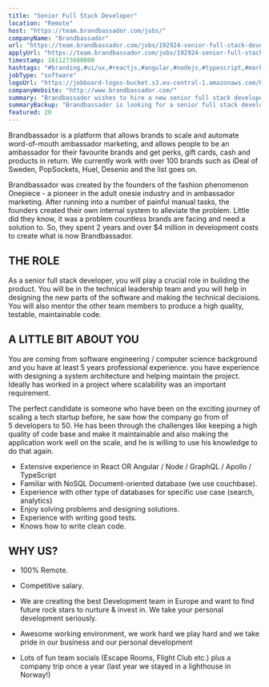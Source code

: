 ```yaml
---
title: "Senior Full Stack Developer"
location: "Remote"
host: "https://team.brandbassador.com/jobs/"
companyName: "Brandbassador"
url: "https://team.brandbassador.com/jobs/192924-senior-full-stack-developer"
applyUrl: "https://team.brandbassador.com/jobs/192924-senior-full-stack-developer/applications/new?"
timestamp: 1611273600000
hashtags: "#branding,#ui/ux,#reactjs,#angular,#nodejs,#typescript,#marketing,#socialmedia,#couchbase,#analysis"
jobType: "software"
logoUrl: "https://jobboard-logos-bucket.s3.eu-central-1.amazonaws.com/brandbassador"
companyWebsite: "http://www.brandbassador.com/"
summary: "Brandbassador wishes to hire a new senior full stack developer. If you have 2 years and over $4 million in development costs to create what is now Brandbassador, consider applying."
summaryBackup: "Brandbassador is looking for a senior full stack developer that has experience in: #branding, #ui/ux, #reactjs."
featured: 20
---
```


Brandbassador is a platform that allows brands to scale and automate word-of-mouth ambassador marketing, and allows people to be an ambassador for their favourite brands and get perks, gift cards, cash and products in return. We currently work with over 100 brands such as iDeal of Sweden, PopSockets, Huel, Desenio and the list goes on. 

Brandbassador was created by the founders of the fashion phenomenon Onepiece - a pioneer in the adult onesie industry and in ambassador marketing. After running into a number of painful manual tasks, the founders created their own internal system to alleviate the problem. Little did they know, it was a problem countless brands are facing and need a solution to. So, they spent 2 years and over $4 million in development costs to create what is now Brandbassador.

## THE ROLE

As a senior full stack developer, you will play a crucial role in building the product. You will be in the technical leadership team and you will help in designing the new parts of the software and making the technical decisions. You will also mentor the other team members to produce a high quality, testable, maintainable code.  

## A LITTLE BIT ABOUT YOU

You are coming from software engineering / computer science background and you have at least 5 years professional experience. you have experience with designing a system architecture and helping maintain the project. Ideally has worked in a project where scalability was an important requirement.

The perfect candidate is someone who have been on the exciting journey of scaling a tech startup before, he saw how the company go from of 5 developers to 50. He has been through the challenges like keeping a high quality of code base and make it maintainable and also making the application work well on the scale, and he is willing to use his knowledge to do that again.

*   Extensive experience in React OR Angular / Node / GraphQL / Apollo / TypeScript
*   Familiar with NoSQL Document-oriented database (we use couchbase).
*   Experience with other type of databases for specific use case (search, analytics)
*   Enjoy solving problems and designing solutions.
*   Experience with writing good tests.
*   Knows how to write clean code.

## WHY US?

*   100% Remote.

*   Competitive salary.
*   We are creating the best Development team in Europe and want to find future rock stars to nurture & invest in. We take your personal development seriously.
*   Awesome working environment, we work hard we play hard and we take pride in our business and our personal development

*   Lots of fun team socials (Escape Rooms, Flight Club etc.) plus a company trip once a year (last year we stayed in a lighthouse in Norway!)
